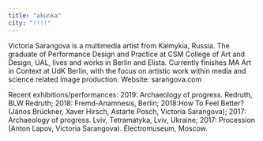 ```yaml
---
title: "akunka"
city: "!!!!"
---
```


Victoria Sarangova is a multimedia artist from Kalmykia, Russia. The graduate of Performance Design and Practice at CSM College of Art and Design, UAL, lives and works in Berlin and Elista. Currently finishes MA Art in Context at UdK Berlin, with the focus on artistic work within media and science related image production. Website: sarangova.com

Recent exhibitions/performances: 2019: Archaeology of progress. Redruth, BLW Redruth; 2018: Fremd-Anamnesis, Berlin; 2018:How To Feel Better? (János Brückner, Xaver Hirsch, Astarte Posch, Victoria Sarangova); 2017: Archaeology of progress. Lviv, Tetramatyka, Lviv, Ukraine; 2017: Procession (Anton Lapov, Victoria Sarangova). Electromuseum, Moscow.
